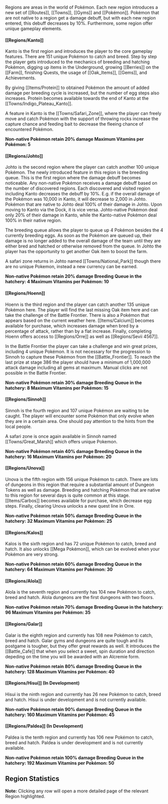 Regions are areas in the world of Pokémon. Each new region introduces a new set of [[Routes]], [[Towns]], [[Gyms]] and [[Pokémon]]. Pokémon that are not native to a region get a damage debuff, but with each new region entered, this debuff decreases by 10%. Furthermore, some region offer unique gameplay elements.

#### [[Regions/Kanto]]
Kanto is the first region and introduces the player to the core gameplay features. There are 151 unique Pokémon to catch and breed. Step by step the player gets introduced to the mechanics of breeding and hatching Pokémon, digging up items in the Underground, growing [[Berries]] on the [[Farm]], finishing Quests, the usage of [[Oak_Items]], [[Gems]], and Achievements.

By giving [[Items/Protein]] to obtained Pokémon the amount of added damage per breeding cycle is increased, but the number of egg steps also increases. Protein becomes available towards the end of Kanto at the [[Towns/Indigo_Plateau_Kanto]].

A feature in Kanto is the [[Towns/Safari_Zone]], where the player can freely move and catch Pokémon with the support of throwing rocks increase the capture chance and feeding bait to decrease the fleeing chance of encountered Pokémon.

**Non-native Pokémon retain 20% damage
Maximum Vitamins per Pokémon: 5**

#### [[Regions/Johto]]
Johto is the second region where the player can catch another 100 unique Pokémon. The newly introduced feature in this region is the breeding queue.
This is the first region where the damage debuff becomes noticeable. Any non-native Pokémon receives a damage debuff based on the number of discovered regions. Each discovered and visited region including Kanto decreases the debuff by 10%. E.g. if the overall damage of the Pokémon was 10,000 in Kanto, it will decrease to 2,000 in Johto. Pokémon that are native to Johto deal 100% of their damage in Johto. Upon moving to Kanto via the Dock, it is vice versa. Johto-native Pokémon deal only 20% of their damage in Kanto, while the Kanto-native Pokémon deal 100% in their native region.

The breeding queue allows the player to queue up 4 Pokémon besides the 4 currently breeding eggs. As soon as the Pokémon are queued up, their damage is no longer added to the overall damage of the team until they are either bred and hatched or otherwise removed from the queue.
In Johto the player has the opportunity to get another Oak item to boost the farm.

A safari zone returns in Johto named [[Towns/National_Park]] though there are no unique Pokemon, instead a new currency can be earned.

**Non-native Pokémon retain 20% damage
Breeding Queue in the hatchery: 4
Maximum Vitamins per Pokémon: 10**

#### [[Regions/Hoenn]]
Hoenn is the third region and the player can catch another 135 unique Pokémon here. The player will find the last missing Oak item here and can take the challenge of the Battle Frontier. There is also a Pokémon that appears based on the current weather here. [[Items/Calcium]] becomes available for purchase, which increases damage when bred by a percentage of attack, rather than by a flat increase. Finally, completing Hoenn offers access to [[Regions/Orre]] as well as [[Regions/Sevii 4567]].

In the Battle Frontier the player can take a challenge and win great prizes, including 4 unique Pokémon. It is not necessary for the progression to Sinnoh to capture these Pokémon from the [[Battle_Frontier]]. To reach the last prize at stage 386 the player should have a minimum of 1,000,000 attack damage including all gems at maximum. Manual clicks are not possible in the Battle Frontier.

**Non-native Pokémon retain 30% damage
Breeding Queue in the hatchery: 8
Maximum Vitamins per Pokémon: 15**

#### [[Regions/Sinnoh]]
Sinnoh is the fourth region and 107 unique Pokémon are waiting to be caught. The player will encounter some Pokémon that only evolve when they are in a certain area. One should pay attention to the hints from the local people.

A safari zone is once again available in Sinnoh named [[Towns/Great_Marsh]] which offers unique Pokemon.

**Non-native Pokémon retain 40% damage
Breeding Queue in the hatchery: 16
Maximum Vitamins per Pokémon: 20**

#### [[Regions/Unova]]
Unova is the fifth region with 156 unique Pokémon to catch. There are lots of dungeons in this region that require a substantial amount of Dungeon Tokens as well as damage. Breeding and hatching Pokémon that are native to this region for several days is quite common at this stage. [[Items/Carbos]] becomes available for purchase, which decrease egg steps. Finally, clearing Unova unlocks a new quest line in Orre.

**Non-native Pokémon retain 50% damage
Breeding Queue in the hatchery: 32
Maximum Vitamins per Pokémon: 25**

#### [[Regions/Kalos]]
Kalos is the sixth region and has 72 unique Pokémon to catch, breed and hatch. It also unlocks [[Mega Pokémon]], which can be evolved when your Pokémon are very strong.

**Non-native Pokémon retain 60% damage
Breeding Queue in the hatchery: 64
Maximum Vitamins per Pokémon: 30**

#### [[Regions/Alola]]
Alola is the seventh region and currently has 104 new Pokémon to catch, breed and hatch. Alola dungeons are the first dungeons with two floors.

**Non-native Pokémon retain 70% damage
Breeding Queue in the hatchery: 96
Maximum Vitamins per Pokémon: 35**

#### [[Regions/Galar]]
Galar is the eighth region and currently has 108 new Pokémon to catch, breed and hatch. Galar gyms and dungeons are quite tough and its postgame is tougher, but they offer great rewards as well. It introduces the [[Battle_Cafe]] that when you select a sweet, spin duration and direction depeding on the time you will be awarded with an Alcremie form.

**Non-native Pokémon retain 80% damage
Breeding Queue in the hatchery: 128
Maximum Vitamins per Pokémon: 40**

#### [[Regions/Hisui]] (In Development)
Hisui is the ninth region and currently has 26 new Pokémon to catch, breed and hatch. Hisui is under development and is not currently available.

**Non-native Pokémon retain 90% damage
Breeding Queue in the hatchery: 160
Maximum Vitamins per Pokémon: 45**

#### [[Regions/Paldea]] (In Development)
Paldea is the tenth region and currently has 106 new Pokémon to catch, breed and hatch. Paldea is under development and is not currently available.

**Non-native Pokémon retain 100% damage
Breeding Queue in the hatchery: 192
Maximum Vitamins per Pokémon: 50**

## Region Statistics
**Note:** Clicking any row will open a more detailed page of the relevant Region highlighted.